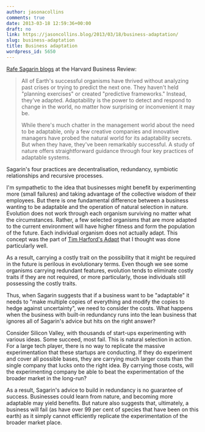 ```yaml
---
author: jasonacollins
comments: true
date: 2013-03-18 12:59:36+00:00
draft: no
link: https://jasoncollins.blog/2013/03/18/business-adaptation/
slug: business-adaptation
title: Business adaptation
wordpress_id: 5650
---
```


[Rafe Sagarin blogs](http://blogs.hbr.org/cs/2013/03/to_become_more_adaptable_take.html) at the Harvard Business Review:


<blockquote>All of Earth's successful organisms have thrived without analyzing past crises or trying to predict the next one. They haven't held "planning exercises" or created "predictive frameworks." Instead, they've adapted. Adaptability is the power to detect and respond to change in the world, no matter how surprising or inconvenient it may be.

While there's much chatter in the management world about the need to be adaptable, only a few creative companies and innovative managers have probed the natural world for its adaptability secrets. But when they have, they've been remarkably successful. A study of nature offers straightforward guidance through four key practices of adaptable systems.</blockquote>


Sagarin's four practices are decentralisation, redundancy, symbiotic relationships and recursive processes.

I'm sympathetic to the idea that businesses might benefit by experimenting more (small failures) and taking advantage of the collective wisdom of their employees. But there is one fundamental difference between a business wanting to be adaptable and the operation of natural selection in nature. Evolution does not work through each organism surviving no matter what the circumstances. Rather, a few selected organisms that are more adapted to the current environment will have higher fitness and form the population of the future. Each individual organism does not actually adapt. This concept was the part of [Tim Harford's Adapt](https://jasoncollins.blog/2012/02/harfords-adapt-why-success-always-starts-with-failure/) that I thought was done particularly well.

As a result, carrying a costly trait on the possibility that it might be required in the future is perilous in evolutionary terms. Even though we see some organisms carrying redundant features, evolution tends to eliminate costly traits if they are not required, or more particularly, those individuals still possessing the costly traits.

Thus, when Sagarin suggests that if a business want to be "adaptable" it needs to "make multiple copies of everything and modify the copies to hedge against uncertainty", we need to consider the costs. What happens when the business with built-in redundancy runs into the lean business that ignores all of Sagarin's advice but hits on the right answer?

Consider Silicon Valley, with thousands of start-ups experimenting with various ideas. Some succeed, most fail. This is natural selection in action. For a large tech player, there is no way to replicate the massive experimentation that these startups are conducting. If they do experiment and cover all possible bases, they are carrying much larger costs than the single company that lucks onto the right idea. By carrying those costs, will the experimenting company be able to beat the experimentation of the broader market in the long-run?

As a result, Sagarin's advice to build in redundancy is no guarantee of success. Businesses could learn from nature, and becoming more adaptable may yield benefits. But nature also suggests that, ultimately, a business will fail (as have over 99 per cent of species that have been on this earth) as it simply cannot efficiently replicate the experimentation of the broader market place.
